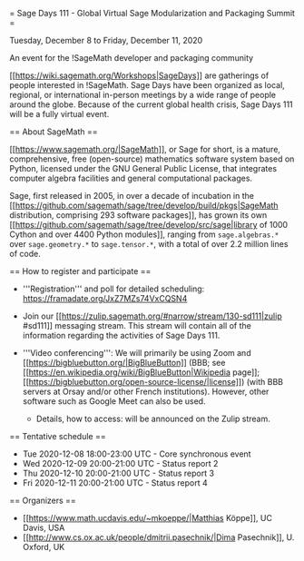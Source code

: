= Sage Days 111 - Global Virtual Sage Modularization and Packaging Summit =

Tuesday, December 8 to Friday, December 11, 2020

An event for the !SageMath developer and packaging community

[[https://wiki.sagemath.org/Workshops|SageDays]] are gatherings of people interested in !SageMath. Sage Days have been organized as local, regional, or international in-person meetings by a wide range of people around the globe.  Because of the current global health crisis, Sage Days 111 will be a fully virtual event.

== About SageMath ==

[[https://www.sagemath.org/|SageMath]], or Sage for short, is a mature, comprehensive, free (open-source) mathematics software system based on Python, licensed under the GNU General Public License, that integrates computer algebra facilities and general computational packages. 

Sage, first released in 2005, in over a decade of incubation in the  [[https://github.com/sagemath/sage/tree/develop/build/pkgs|SageMath distribution, comprising 293 software packages]], has grown its own [[https://github.com/sagemath/sage/tree/develop/src/sage|library of 1000 Cython and over 4400 Python modules]], ranging from `sage.algebras.*` over `sage.geometry.*` to `sage.tensor.*`, with a total of over 2.2 million lines of code.  

== How to register and participate ==

 * '''Registration''' and poll for detailed scheduling: https://framadate.org/JxZ7MZs74VxCQSN4

 * Join our [[https://zulip.sagemath.org/#narrow/stream/130-sd111|zulip #sd111]] messaging stream. This stream will contain all of the information regarding the activities of Sage Days 111.

 * '''Video conferencing''': We will primarily be using Zoom and [[https://bigbluebutton.org/|BigBlueButton]] (BBB; see [[https://en.wikipedia.org/wiki/BigBlueButton|Wikipedia page]]; [[https://bigbluebutton.org/open-source-license/|license]]) (with BBB servers at Orsay and/or other French institutions). However, other software such as Google Meet can also be used.

   * Details, how to access: will be announced on the Zulip stream.

== Tentative schedule ==

- Tue 2020-12-08 18:00-23:00 UTC - Core synchronous event
- Wed 2020-12-09 20:00-21:00 UTC - Status report 2
- Thu 2020-12-10 20:00-21:00 UTC - Status report 3
- Fri 2020-12-11 20:00-21:00 UTC - Status report 4

== Organizers ==

 * [[https://www.math.ucdavis.edu/~mkoeppe/|Matthias Köppe]], UC Davis, USA
 * [[http://www.cs.ox.ac.uk/people/dmitrii.pasechnik/|Dima Pasechnik]], U. Oxford, UK
